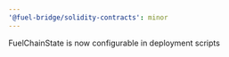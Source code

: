 ```yaml
---
'@fuel-bridge/solidity-contracts': minor
---
```


FuelChainState is now configurable in deployment scripts
